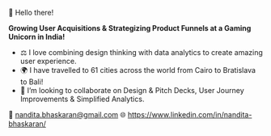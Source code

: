 👋 Hello there! 

**Growing User Acquisitions & Strategizing Product Funnels at a Gaming Unicorn in India!**

- ⚖️ I love combining design thinking with data analytics to create amazing user experience.
- 🌍 I have travelled to 61 cities across the world from Cairo to Bratislava to Bali!
- 💞️ I’m looking to collaborate on Design & Pitch Decks, User Journey Improvements & Simplified Analytics.

📧 nandita.bhaskaran@gmail.com
🌐 https://www.linkedin.com/in/nandita-bhaskaran/

<!---
nanditabhaskaran/nanditabhaskaran is a ✨ special ✨ repository because its `README.md` (this file) appears on your GitHub profile.
You can click the Preview link to take a look at your changes.
--->
